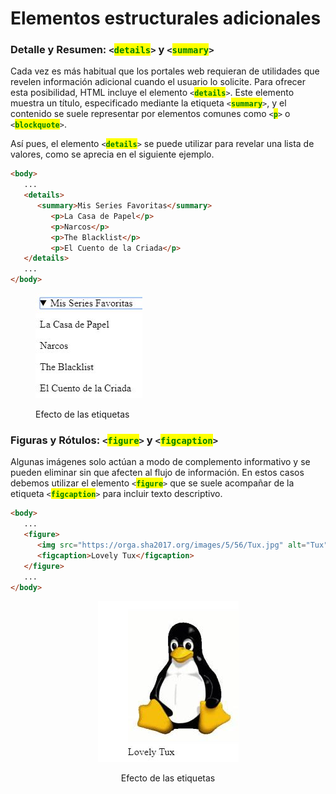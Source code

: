 # Elementos estructurales adicionales

### Detalle y Resumen: `<`<mark style="color:green;">`details`</mark>`>` y `<`<mark style="color:green;">`summary`</mark>`>`

Cada vez es más habitual que los portales web requieran de utilidades que revelen información adicional cuando el usuario lo solicite. Para ofrecer esta posibilidad, HTML incluye el elemento `<`<mark style="color:green;">**`details`**</mark>`>`. Este elemento muestra un título, especificado mediante la etiqueta `<`<mark style="color:green;">**`summary`**</mark>`>`, y el contenido se suele representar por elementos comunes como `<`<mark style="color:green;">**`p`**</mark>`>` o `<`<mark style="color:green;">**`blockquote`**</mark>`>`.

Así pues, el elemento `<`<mark style="color:green;">**`details`**</mark>`>` se puede utilizar para revelar una lista de valores, como se aprecia en el siguiente ejemplo.

```html
<body>
   ...
   <details>
      <summary>Mis Series Favoritas</summary>
         <p>La Casa de Papel</p>
         <p>Narcos</p>
         <p>The Blacklist</p>
         <p>El Cuento de la Criada</p>
   </details>
   ...
</body>
```

<figure><img src="../.gitbook/assets/Details.jpg" alt=""><figcaption><p>Efecto de las etiquetas</p></figcaption></figure>

### Figuras y Rótulos: `<`<mark style="color:green;">`figure`</mark>`>` y `<`<mark style="color:green;">`figcaption`</mark>`>` <a href="#figuras-y-rotulos" id="figuras-y-rotulos"></a>

Algunas imágenes solo actúan a modo de complemento informativo y se pueden eliminar sin que afecten al flujo de información. En estos casos debemos utilizar el elemento `<`<mark style="color:green;">**`figure`**</mark>`>` que se suele acompañar de la etiqueta `<`<mark style="color:green;">**`figcaption`**</mark>`>` para incluir texto descriptivo.

```html
<body>
   ...
   <figure>
      <img src="https://orga.sha2017.org/images/5/56/Tux.jpg" alt="Tux">
      <figcaption>Lovely Tux</figcaption>
   </figure>
   ...
</body>
```

<div align="center"><figure><img src="../.gitbook/assets/Figure_y_Figcaption.jpg" alt=""><figcaption><p>Efecto de las etiquetas</p></figcaption></figure></div>
